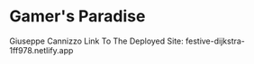 # Gamer's Paradise
Giuseppe Cannizzo
Link To The Deployed Site:
festive-dijkstra-1ff978.netlify.app
